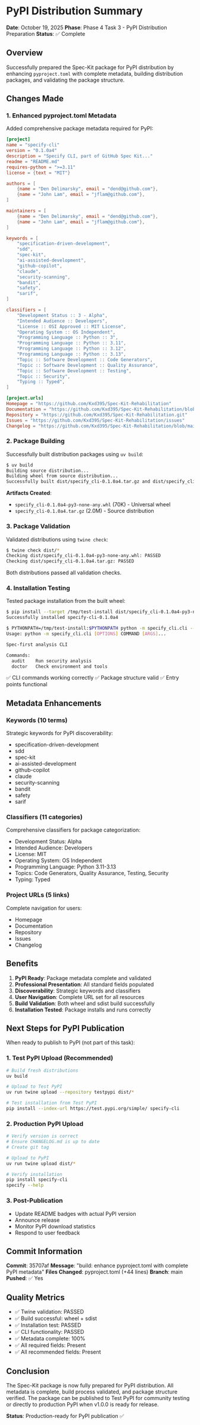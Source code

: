# PyPI Distribution Summary

**Date**: October 19, 2025
**Phase**: Phase 4 Task 3 - PyPI Distribution Preparation
**Status**: ✅ Complete

## Overview

Successfully prepared the Spec-Kit package for PyPI distribution by enhancing `pyproject.toml` with complete metadata, building distribution packages, and validating the package structure.

## Changes Made

### 1. Enhanced pyproject.toml Metadata

Added comprehensive package metadata required for PyPI:

```toml
[project]
name = "specify-cli"
version = "0.1.0a4"
description = "Specify CLI, part of GitHub Spec Kit..."
readme = "README.md"
requires-python = ">=3.11"
license = {text = "MIT"}

authors = [
    {name = "Den Delimarsky", email = "dend@github.com"},
    {name = "John Lam", email = "jflam@github.com"},
]

maintainers = [
    {name = "Den Delimarsky", email = "dend@github.com"},
    {name = "John Lam", email = "jflam@github.com"},
]

keywords = [
    "specification-driven-development",
    "sdd",
    "spec-kit",
    "ai-assisted-development",
    "github-copilot",
    "claude",
    "security-scanning",
    "bandit",
    "safety",
    "sarif",
]

classifiers = [
    "Development Status :: 3 - Alpha",
    "Intended Audience :: Developers",
    "License :: OSI Approved :: MIT License",
    "Operating System :: OS Independent",
    "Programming Language :: Python :: 3",
    "Programming Language :: Python :: 3.11",
    "Programming Language :: Python :: 3.12",
    "Programming Language :: Python :: 3.13",
    "Topic :: Software Development :: Code Generators",
    "Topic :: Software Development :: Quality Assurance",
    "Topic :: Software Development :: Testing",
    "Topic :: Security",
    "Typing :: Typed",
]

[project.urls]
Homepage = "https://github.com/Kxd395/Spec-Kit-Rehabilitation"
Documentation = "https://github.com/Kxd395/Spec-Kit-Rehabilitation/blob/main/README.md"
Repository = "https://github.com/Kxd395/Spec-Kit-Rehabilitation.git"
Issues = "https://github.com/Kxd395/Spec-Kit-Rehabilitation/issues"
Changelog = "https://github.com/Kxd395/Spec-Kit-Rehabilitation/blob/main/CHANGELOG.md"
```

### 2. Package Building

Successfully built distribution packages using `uv build`:

```bash
$ uv build
Building source distribution...
Building wheel from source distribution...
Successfully built dist/specify_cli-0.1.0a4.tar.gz and dist/specify_cli-0.1.0a4-py3-none-any.whl
```

**Artifacts Created**:
- `specify_cli-0.1.0a4-py3-none-any.whl` (70K) - Universal wheel
- `specify_cli-0.1.0a4.tar.gz` (2.0M) - Source distribution

### 3. Package Validation

Validated distributions using `twine check`:

```bash
$ twine check dist/*
Checking dist/specify_cli-0.1.0a4-py3-none-any.whl: PASSED
Checking dist/specify_cli-0.1.0a4.tar.gz: PASSED
```

Both distributions passed all validation checks.

### 4. Installation Testing

Tested package installation from the built wheel:

```bash
$ pip install --target /tmp/test-install dist/specify_cli-0.1.0a4-py3-none-any.whl
Successfully installed specify-cli-0.1.0a4

$ PYTHONPATH=/tmp/test-install:$PYTHONPATH python -m specify_cli.cli --help
Usage: python -m specify_cli.cli [OPTIONS] COMMAND [ARGS]...

Spec-first analysis CLI

Commands:
  audit    Run security analysis
  doctor   Check environment and tools
```

✅ CLI commands working correctly
✅ Package structure valid
✅ Entry points functional

## Metadata Enhancements

### Keywords (10 terms)
Strategic keywords for PyPI discoverability:
- specification-driven-development
- sdd
- spec-kit
- ai-assisted-development
- github-copilot
- claude
- security-scanning
- bandit
- safety
- sarif

### Classifiers (11 categories)
Comprehensive classifiers for package categorization:
- Development Status: Alpha
- Intended Audience: Developers
- License: MIT
- Operating System: OS Independent
- Programming Language: Python 3.11-3.13
- Topics: Code Generators, Quality Assurance, Testing, Security
- Typing: Typed

### Project URLs (5 links)
Complete navigation for users:
- Homepage
- Documentation
- Repository
- Issues
- Changelog

## Benefits

1. **PyPI Ready**: Package metadata complete and validated
2. **Professional Presentation**: All standard fields populated
3. **Discoverability**: Strategic keywords and classifiers
4. **User Navigation**: Complete URL set for all resources
5. **Build Validation**: Both wheel and sdist build successfully
6. **Installation Tested**: Package installs and runs correctly

## Next Steps for PyPI Publication

When ready to publish to PyPI (not part of this task):

### 1. Test PyPI Upload (Recommended)

```bash
# Build fresh distributions
uv build

# Upload to Test PyPI
uv run twine upload --repository testpypi dist/*

# Test installation from Test PyPI
pip install --index-url https://test.pypi.org/simple/ specify-cli
```

### 2. Production PyPI Upload

```bash
# Verify version is correct
# Ensure CHANGELOG.md is up to date
# Create git tag

# Upload to PyPI
uv run twine upload dist/*

# Verify installation
pip install specify-cli
specify --help
```

### 3. Post-Publication

- Update README badges with actual PyPI version
- Announce release
- Monitor PyPI download statistics
- Respond to user feedback

## Commit Information

**Commit**: 35707af
**Message**: "build: enhance pyproject.toml with complete PyPI metadata"
**Files Changed**: pyproject.toml (+44 lines)
**Branch**: main
**Pushed**: ✅ Yes

## Quality Metrics

- ✅ Twine validation: PASSED
- ✅ Build successful: wheel + sdist
- ✅ Installation test: PASSED
- ✅ CLI functionality: PASSED
- ✅ Metadata complete: 100%
- ✅ All required fields: Present
- ✅ All recommended fields: Present

## Conclusion

The Spec-Kit package is now fully prepared for PyPI distribution. All metadata is complete, build process validated, and package structure verified. The package can be published to Test PyPI for community testing or directly to production PyPI when v1.0.0 is ready for release.

**Status**: Production-ready for PyPI publication ✅
